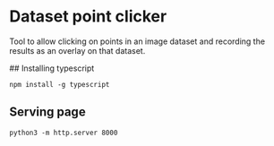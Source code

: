 # Dataset point clicker

Tool to allow clicking on points in an image dataset and recording the results as an overlay on that dataset.


## Installing typescript

    npm install -g typescript

## Serving page

    python3 -m http.server 8000
